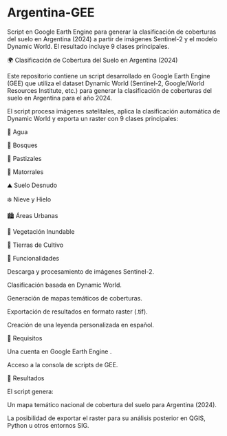 # Argentina-GEE
Script en Google Earth Engine para generar la clasificación de coberturas del suelo en Argentina (2024) a partir de imágenes Sentinel-2 y el modelo Dynamic World. El resultado incluye 9 clases principales.


🌍 Clasificación de Cobertura del Suelo en Argentina (2024)

Este repositorio contiene un script desarrollado en Google Earth Engine (GEE) que utiliza el dataset Dynamic World (Sentinel-2, Google/World Resources Institute, etc.) para generar la clasificación de coberturas del suelo en Argentina para el año 2024.

El script procesa imágenes satelitales, aplica la clasificación automática de Dynamic World y exporta un raster con 9 clases principales:

🌊 Agua

🌳 Bosques

🌾 Pastizales

🌿 Matorrales

⛰️ Suelo Desnudo

❄️ Nieve y Hielo

🏙️ Áreas Urbanas

🌱 Vegetación Inundable

🌻 Tierras de Cultivo

🔹 Funcionalidades

Descarga y procesamiento de imágenes Sentinel-2.

Clasificación basada en Dynamic World.

Generación de mapas temáticos de coberturas.

Exportación de resultados en formato raster (.tif).

Creación de una leyenda personalizada en español.

🔹 Requisitos

Una cuenta en Google Earth Engine
.

Acceso a la consola de scripts de GEE.

🔹 Resultados

El script genera:

Un mapa temático nacional de cobertura del suelo para Argentina (2024).

La posibilidad de exportar el raster para su análisis posterior en QGIS, Python u otros entornos SIG.
